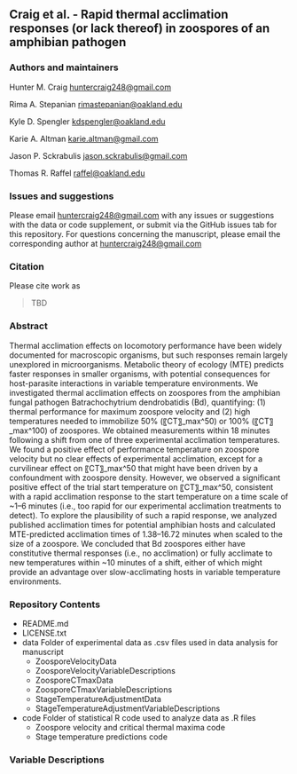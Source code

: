## Craig et al. - Rapid thermal acclimation responses (or lack thereof) in zoospores of an amphibian pathogen

### Authors and maintainers

Hunter M. Craig huntercraig248@gmail.com

Rima A. Stepanian rimastepanian@oakland.edu

Kyle D. Spengler kdspengler@oakland.edu

Karie A. Altman karie.altman@gmail.com

Jason P. Sckrabulis jason.sckrabulis@gmail.com

Thomas R. Raffel raffel@oakland.edu


### Issues and suggestions
Please email huntercraig248@gmail.com with any issues or suggestions with the data or code supplement, or submit via the GitHub issues tab for this repository. For questions concerning the manuscript, please email the corresponding author at huntercraig248@gmail.com

### Citation
Please cite work as 

>TBD

### Abstract
Thermal acclimation effects on locomotory performance have been widely documented for macroscopic organisms, but such responses remain largely unexplored in microorganisms. Metabolic theory of ecology (MTE) predicts faster responses in smaller organisms, with potential consequences for host-parasite interactions in variable temperature environments. We investigated thermal acclimation effects on zoospores from the amphibian fungal pathogen Batrachochytrium dendrobatidis (Bd), quantifying: (1) thermal performance for maximum zoospore velocity and (2) high temperatures needed to immobilize 50% (〖CT〗_max^50) or 100% (〖CT〗_max^100) of zoospores. We obtained measurements within 18 minutes following a shift from one of three experimental acclimation temperatures. We found a positive effect of performance temperature on zoospore velocity but no clear effects of experimental acclimation, except for a curvilinear effect on 〖CT〗_max^50 that might have been driven by a confoundment with zoospore density. However, we observed a significant positive effect of the trial start temperature on 〖CT〗_max^50, consistent with a rapid acclimation response to the start temperature on a time scale of ~1–6 minutes (i.e., too rapid for our experimental acclimation treatments to detect). To explore the plausibility of such a rapid response, we analyzed published acclimation times for potential amphibian hosts and calculated MTE-predicted acclimation times of  1.38–16.72 minutes when scaled to the size of a zoospore. We concluded that Bd zoospores either have constitutive thermal responses (i.e., no acclimation) or fully acclimate to new temperatures within ~10 minutes of a shift, either of which might provide an advantage over slow-acclimating hosts in variable temperature environments.

### Repository Contents

* README.md
* LICENSE.txt
* data
  Folder of experimental data as .csv files used in data analysis for manuscript  
  * ZoosporeVelocityData
  * ZoosporeVelocityVariableDescriptions
  * ZoosporeCTmaxData
  * ZoosporeCTmaxVariableDescriptions
  * StageTemperatureAdjustmentData
  * StageTemperatureAdjustmentVariableDescriptions
* code
  Folder of statistical R code used to analyze data as .R files
  * Zoospore velocity and critical thermal maxima code  
  * Stage temperature predictions code

### Variable Descriptions

